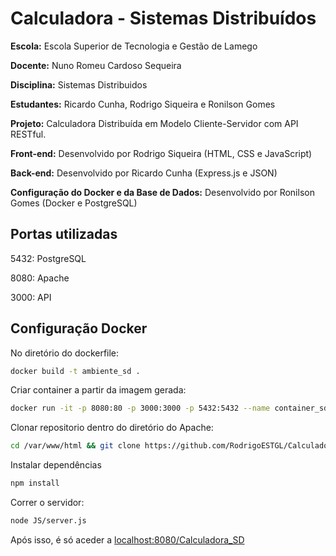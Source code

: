 # Calculadora - Sistemas Distribuídos

**Escola:** Escola Superior de Tecnologia e Gestão de Lamego

**Docente:** Nuno Romeu Cardoso Sequeira 

**Disciplina:** Sistemas Distribuidos

**Estudantes:** Ricardo Cunha, Rodrigo Siqueira e Ronilson Gomes 

**Projeto:** Calculadora Distribuída em Modelo Cliente-Servidor com API RESTful.

**Front-end:** Desenvolvido por Rodrigo Siqueira (HTML, CSS e JavaScript)

**Back-end:** Desenvolvido por Ricardo Cunha (Express.js e JSON)

**Configuração do Docker e da Base de Dados:** Desenvolvido por Ronilson Gomes (Docker e PostgreSQL)

## Portas utilizadas

5432: PostgreSQL

8080: Apache

3000: API

## Configuração Docker

No diretório do dockerfile:
```bash
docker build -t ambiente_sd .
```

Criar container a partir da imagem gerada:
```bash
docker run -it -p 8080:80 -p 3000:3000 -p 5432:5432 --name container_sd ambiente_sd
```

Clonar repositorio dentro do diretório do Apache:
```bash
cd /var/www/html && git clone https://github.com/RodrigoESTGL/Calculadora_SD.git && cd Calculadora_SD
```

Instalar dependências
```bash
npm install
```

Correr o servidor:
```bash
node JS/server.js
```

Após isso, é só aceder a [localhost:8080/Calculadora_SD](http://localhost:8080/Calculadora_SD)
